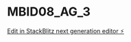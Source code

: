 # MBID08_AG_3

[Edit in StackBlitz next generation editor ⚡️](https://stackblitz.com/~/github.com/slopezpel/MBID08_AG_3)